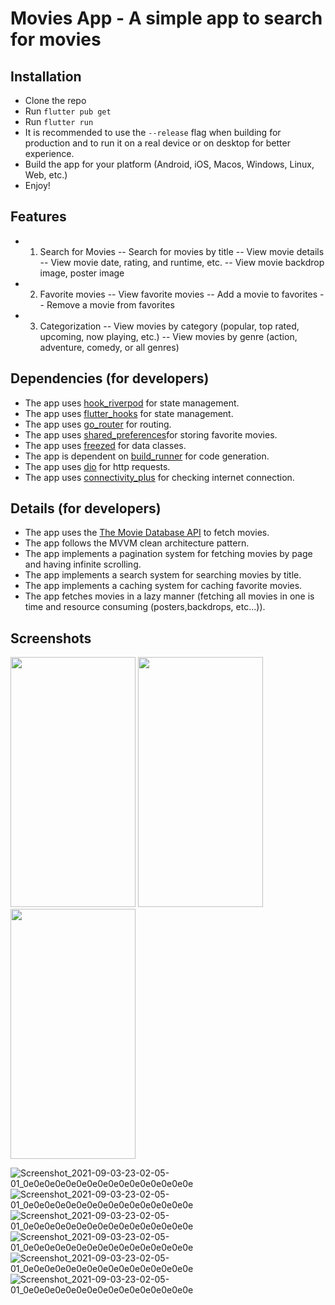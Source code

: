 # Movies App - A simple app to search for movies

## Installation

- Clone the repo
- Run `flutter pub get`
- Run `flutter run`
- It is recommended to use the `--release` flag when building for production and to run it on a real device or on desktop for better experience.
- Build the app for your platform (Android, iOS, Macos, Windows, Linux, Web, etc.)
- Enjoy!

## Features

- 1. Search for Movies
     -- Search for movies by title
     -- View movie details
     -- View movie date, rating, and runtime, etc.
     -- View movie backdrop image, poster image
- 2. Favorite movies
     -- View favorite movies
     -- Add a movie to favorites
     -- Remove a movie from favorites
- 3. Categorization
     -- View movies by category (popular, top rated, upcoming, now playing, etc.)
     -- View movies by genre (action, adventure, comedy, or all genres)

## Dependencies (for developers)

- The app uses [hook_riverpod](https://pub.dev/packages/hooks_riverpod) for state management.
- The app uses [flutter_hooks](https://pub.dev/packages/flutter_hooks) for state management.
- The app uses [go_router](https://pub.dev/packages/go_router) for routing.
- The app uses [shared_preferences](https://pub.dev/packages/shared_preferences)for storing favorite movies.
- The app uses [freezed](https://pub.dev/packages/freezed) for data classes.
- The app is dependent on [build_runner](https://pub.dev/packages/build_runner) for code generation.
- The app uses [dio](https://pub.dev/packages/dio) for http requests.
- The app uses [connectivity_plus](https://pub.dev/packages/connectivity_plus) for checking internet connection.

## Details (for developers)

- The app uses the [The Movie Database API](https://developers.themoviedb.org/3/getting-started/introduction) to fetch movies.
- The app follows the MVVM clean architecture pattern.
- The app implements a pagination system for fetching movies by page and having infinite scrolling.
- The app implements a search system for searching movies by title.
- The app implements a caching system for caching favorite movies.
- The app fetches movies in a lazy manner (fetching all movies in one is time and resource consuming (posters,backdrops, etc...)).

## Screenshots

<img src="./screenshots/Simulator%20Screen%20Shot%20-%20iPhone%2014%20Pro%20Max%20-%202022-12-22%20at%2008.29.47.png" width="200" height="400"> <img src="./screenshots/Simulator%20Screen%20Shot%20-%20iPhone%2014%20Pro%20Max%20-%202022-12-22%20at%2008.29.52.png" width="200" height="400">
<img src="./screenshots/Simulator%20Screen%20Shot%20-%20iPhone%2014%20Pro%20Max%20-%202022-12-22%20at%2008.30.00.png" width="200" height="400">

![Screenshot_2021-09-03-23-02-05-01_0e0e0e0e0e0e0e0e0e0e0e0e0e0e0e0e](./screenshots/Simulator%20Screen%20Shot%20-%20iPhone%2014%20Pro%20Max%20-%202022-12-22%20at%2008.29.47.png)
![Screenshot_2021-09-03-23-02-05-01_0e0e0e0e0e0e0e0e0e0e0e0e0e0e0e0e](./screenshots/Simulator%20Screen%20Shot%20-%20iPhone%2014%20Pro%20Max%20-%202022-12-22%20at%2008.29.52.png)
![Screenshot_2021-09-03-23-02-05-01_0e0e0e0e0e0e0e0e0e0e0e0e0e0e0e0e](./screenshots/Simulator%20Screen%20Shot%20-%20iPhone%2014%20Pro%20Max%20-%202022-12-22%20at%2008.30.00.png)
![Screenshot_2021-09-03-23-02-05-01_0e0e0e0e0e0e0e0e0e0e0e0e0e0e0e0e](./screenshots/Simulator%20Screen%20Shot%20-%20iPhone%2014%20Pro%20Max%20-%202022-12-22%20at%2008.30.13.png)
![Screenshot_2021-09-03-23-02-05-01_0e0e0e0e0e0e0e0e0e0e0e0e0e0e0e0e](./screenshots/Simulator%20Screen%20Shot%20-%20iPhone%2014%20Pro%20Max%20-%202022-12-22%20at%2008.30.21.png)
![Screenshot_2021-09-03-23-02-05-01_0e0e0e0e0e0e0e0e0e0e0e0e0e0e0e0e](./screenshots/Simulator%20Screen%20Shot%20-%20iPhone%2014%20Pro%20Max%20-%202022-12-22%20at%2008.30.32.png)
